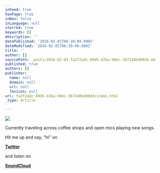 ```yaml
---
inFeed: true
hasPage: true
inNav: false
inLanguage: null
starred: true
keywords: []
description: ''
datePublished: '2016-02-01T06:30:09.090Z'
dateModified: '2016-02-01T06:30:06.088Z'
title: ''
author: []
sourcePath: _posts/2016-02-01-fa2f2adc-89d5-42ba-90ec-367148bd90dd.md
published: true
authors: []
publisher:
  name: null
  domain: null
  url: null
  favicon: null
url: fa2f2adc-89d5-42ba-90ec-367148bd90dd/index.html
_type: Article

---
```

![](https://the-grid-user-content.s3-us-west-2.amazonaws.com/b1c9e04f-1507-4c82-a61c-34341f3bcd8f.jpg)

Currently traveling across coffee shops and open mics playing new songs. 

Hit me up and say, "hi" on

[**Twitter**][0]

and listen on

[**SoundCloud**][1]

[0]: https://twitter.com/joshzaldana
[1]: soundcloud.com/josh-zaldana